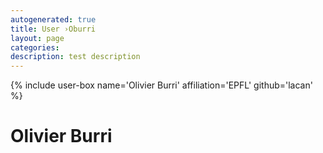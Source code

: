```yaml
---
autogenerated: true
title: User ›Oburri
layout: page
categories: 
description: test description
---
```


{% include user-box name='Olivier Burri' affiliation='EPFL' github='lacan' %}

Olivier Burri
=============
